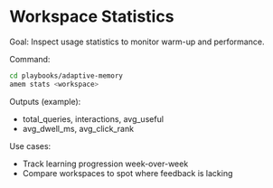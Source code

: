 # Workspace Statistics

Goal: Inspect usage statistics to monitor warm-up and performance.

Command:
```bash
cd playbooks/adaptive-memory
amem stats <workspace>
```

Outputs (example):
- total_queries, interactions, avg_useful
- avg_dwell_ms, avg_click_rank

Use cases:
- Track learning progression week-over-week
- Compare workspaces to spot where feedback is lacking
